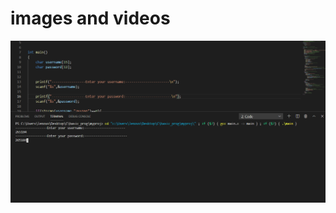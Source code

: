 # images and videos

![](https://github.com/265104/Ltts-Proj/blob/master/MiniProject_C/6_ImagesAndVideos/Screenshot%20(99).png)
![]()
![]()
![]()
![]()
